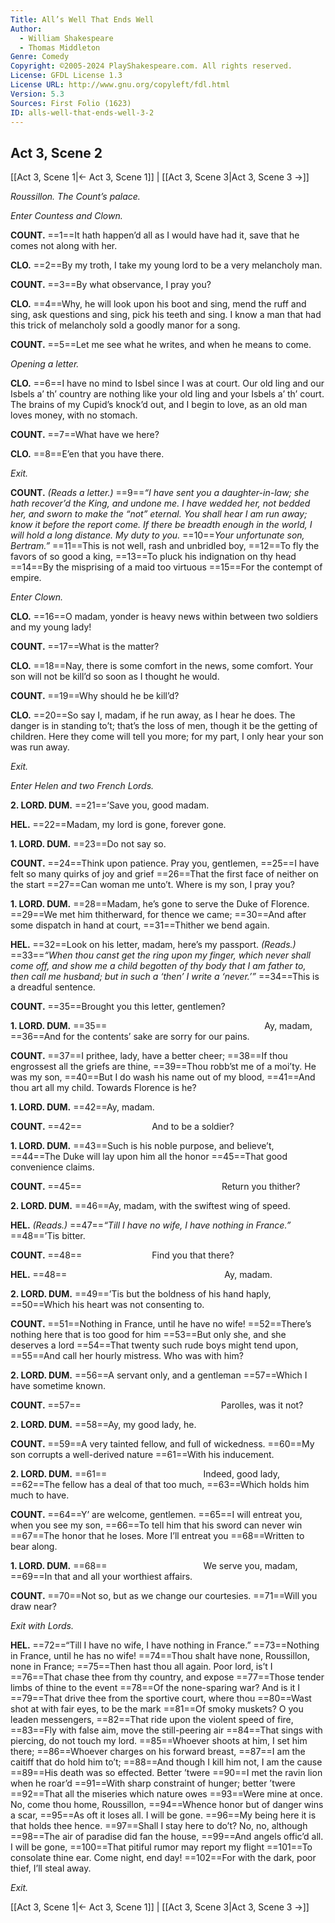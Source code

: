 ```yaml
---
Title: All’s Well That Ends Well
Author: 
  - William Shakespeare
  - Thomas Middleton
Genre: Comedy
Copyright: ©2005-2024 PlayShakespeare.com. All rights reserved.
License: GFDL License 1.3
License URL: http://www.gnu.org/copyleft/fdl.html
Version: 5.3
Sources: First Folio (1623)
ID: alls-well-that-ends-well-3-2
---
```


## Act 3, Scene 2
[[Act 3, Scene 1|← Act 3, Scene 1]] | [[Act 3, Scene 3|Act 3, Scene 3 →]]

*Roussillon. The Count’s palace.*

*Enter Countess and Clown.*

**COUNT.**
==1==It hath happen’d all as I would have had it, save that he comes not along with her.

**CLO.**
==2==By my troth, I take my young lord to be a very melancholy man.

**COUNT.**
==3==By what observance, I pray you?

**CLO.**
==4==Why, he will look upon his boot and sing, mend the ruff and sing, ask questions and sing, pick his teeth and sing. I know a man that had this trick of melancholy sold a goodly manor for a song.

**COUNT.**
==5==Let me see what he writes, and when he means to come.

*Opening a letter.*

**CLO.**
==6==I have no mind to Isbel since I was at court. Our old ling and our Isbels a’ th’ country are nothing like your old ling and your Isbels a’ th’ court. The brains of my Cupid’s knock’d out, and I begin to love, as an old man loves money, with no stomach.

**COUNT.**
==7==What have we here?

**CLO.**
==8==E’en that you have there.

*Exit.*

**COUNT.**
*(Reads a letter.)*
==9==*“I have sent you a daughter-in-law; she hath recover’d the King, and undone me. I have wedded her, not bedded her, and sworn to make the “not” eternal. You shall hear I am run away; know it before the report come. If there be breadth enough in the world, I will hold a long distance. My duty to you.*
==10==*Your unfortunate son, Bertram.”*
==11==This is not well, rash and unbridled boy,
==12==To fly the favors of so good a king,
==13==To pluck his indignation on thy head
==14==By the misprising of a maid too virtuous
==15==For the contempt of empire.

*Enter Clown.*

**CLO.**
==16==O madam, yonder is heavy news within between two soldiers and my young lady!

**COUNT.**
==17==What is the matter?

**CLO.**
==18==Nay, there is some comfort in the news, some comfort. Your son will not be kill’d so soon as I thought he would.

**COUNT.**
==19==Why should he be kill’d?

**CLO.**
==20==So say I, madam, if he run away, as I hear he does. The danger is in standing to’t; that’s the loss of men, though it be the getting of children. Here they come will tell you more; for my part, I only hear your son was run away.

*Exit.*

*Enter Helen and two French Lords.*

**2. LORD. DUM.**
==21==’Save you, good madam.

**HEL.**
==22==Madam, my lord is gone, forever gone.

**1. LORD. DUM.**
==23==Do not say so.

**COUNT.**
==24==Think upon patience. Pray you, gentlemen,
==25==I have felt so many quirks of joy and grief
==26==That the first face of neither on the start
==27==Can woman me unto’t. Where is my son, I pray you?

**1. LORD. DUM.**
==28==Madam, he’s gone to serve the Duke of Florence.
==29==We met him thitherward, for thence we came;
==30==And after some dispatch in hand at court,
==31==Thither we bend again.

**HEL.**
==32==Look on his letter, madam, here’s my passport.
*(Reads.)*
==33==*“When thou canst get the ring upon my finger, which never shall come off, and show me a child begotten of thy body that I am father to, then call me husband; but in such a ‘then’ I write a ‘never.’”*
==34==This is a dreadful sentence.

**COUNT.**
==35==Brought you this letter, gentlemen?

**1. LORD. DUM.**
==35==                  Ay, madam,
==36==And for the contents’ sake are sorry for our pains.

**COUNT.**
==37==I prithee, lady, have a better cheer;
==38==If thou engrossest all the griefs are thine,
==39==Thou robb’st me of a moi’ty. He was my son,
==40==But I do wash his name out of my blood,
==41==And thou art all my child. Towards Florence is he?

**1. LORD. DUM.**
==42==Ay, madam.

**COUNT.**
==42==        And to be a soldier?

**1. LORD. DUM.**
==43==Such is his noble purpose, and believe’t,
==44==The Duke will lay upon him all the honor
==45==That good convenience claims.

**COUNT.**
==45==                Return you thither?

**2. LORD. DUM.**
==46==Ay, madam, with the swiftest wing of speed.

**HEL.**
*(Reads.)*
==47==*“Till I have no wife, I have nothing in France.”*
==48==’Tis bitter.

**COUNT.**
==48==        Find you that there?

**HEL.**
==48==                  Ay, madam.

**2. LORD. DUM.**
==49==’Tis but the boldness of his hand haply,
==50==Which his heart was not consenting to.

**COUNT.**
==51==Nothing in France, until he have no wife!
==52==There’s nothing here that is too good for him
==53==But only she, and she deserves a lord
==54==That twenty such rude boys might tend upon,
==55==And call her hourly mistress. Who was with him?

**2. LORD. DUM.**
==56==A servant only, and a gentleman
==57==Which I have sometime known.

**COUNT.**
==57==                Parolles, was it not?

**2. LORD. DUM.**
==58==Ay, my good lady, he.

**COUNT.**
==59==A very tainted fellow, and full of wickedness.
==60==My son corrupts a well-derived nature
==61==With his inducement.

**2. LORD. DUM.**
==61==           Indeed, good lady,
==62==The fellow has a deal of that too much,
==63==Which holds him much to have.

**COUNT.**
==64==Y’ are welcome, gentlemen.
==65==I will entreat you, when you see my son,
==66==To tell him that his sword can never win
==67==The honor that he loses. More I’ll entreat you
==68==Written to bear along.

**1. LORD. DUM.**
==68==           We serve you, madam,
==69==In that and all your worthiest affairs.

**COUNT.**
==70==Not so, but as we change our courtesies.
==71==Will you draw near?

*Exit with Lords.*

**HEL.**
==72==“Till I have no wife, I have nothing in France.”
==73==Nothing in France, until he has no wife!
==74==Thou shalt have none, Roussillon, none in France;
==75==Then hast thou all again. Poor lord, is’t I
==76==That chase thee from thy country, and expose
==77==Those tender limbs of thine to the event
==78==Of the none-sparing war? And is it I
==79==That drive thee from the sportive court, where thou
==80==Wast shot at with fair eyes, to be the mark
==81==Of smoky muskets? O you leaden messengers,
==82==That ride upon the violent speed of fire,
==83==Fly with false aim, move the still-peering air
==84==That sings with piercing, do not touch my lord.
==85==Whoever shoots at him, I set him there;
==86==Whoever charges on his forward breast,
==87==I am the caitiff that do hold him to’t;
==88==And though I kill him not, I am the cause
==89==His death was so effected. Better ’twere
==90==I met the ravin lion when he roar’d
==91==With sharp constraint of hunger; better ’twere
==92==That all the miseries which nature owes
==93==Were mine at once. No, come thou home, Roussillon,
==94==Whence honor but of danger wins a scar,
==95==As oft it loses all. I will be gone.
==96==My being here it is that holds thee hence.
==97==Shall I stay here to do’t? No, no, although
==98==The air of paradise did fan the house,
==99==And angels offic’d all. I will be gone,
==100==That pitiful rumor may report my flight
==101==To consolate thine ear. Come night, end day!
==102==For with the dark, poor thief, I’ll steal away.

*Exit.*

[[Act 3, Scene 1|← Act 3, Scene 1]] | [[Act 3, Scene 3|Act 3, Scene 3 →]]
